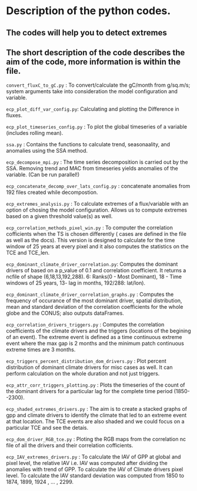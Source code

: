 # Description of the python codes.
## The codes will help you to detect extremes 
## The short description of the code describes the aim of the code, more information is within the file.

`convert_fluxC_to_gC.py` : To convert/calculate the gC/month from g/sq.m/s; system arguments take into consideration the model configuration and variable.

`ecp_plot_diff_var_config.py`: Calculating and plotting the Difference in fluxes.

`ecp_plot_timeseries_config.py` : To plot the global timeseries of a variable (includes rolling mean).

`ssa.py` : Contains the functions to calculate trend, seasonaality, and anomalies using the SSA method.

`ecp_decompose_mpi.py` : The time series decomposition is carried out by the SSA. Removing trend and MAC from timeseries yields anomalies of the variable.  (Can be run parallel!)

`ecp_concatenate_decomp_over_lats_config.py` : concatenate anomalies from 192 files created while decompostion.

`ecp_extremes_analysis.py` : To calculate extremes of a flux/variable with an option of chosing the model configuration. Allows us to compute extremes based on a given threshold value(s) as well.

`ecp_correlation_methods_pixel_win.py` : To computer the correlation cofficients when the TS is chosen differently ( cases are defined in the file as well as the docs). This version is designed to calculate for the time window of 25 years at every pixel and it also computes the statistics on the TCE and TCE_len.

`ecp_dominant_climate_driver_correlation.py`: Computes the dominant drivers of based on a p_value of 0.1 and correlation coefficient. It returns a ncfile of shape (6,18,13,192,288). 6: Ranks(0 - Most Dominant), 18 - Time windows of 25 years, 13- lag in months, 192/288: lat/lon).

`ecp_dominant_climate_driver_correlation_graphs.py` : Computes the frequency of occurance of the most dominant driver, spatial distribution, mean and standard deviation of the correlation coefficients for the whole globe and the CONUS; also outputs dataFrames.

`ecp_correlation_drivers_triggers.py` : Computes the correlation coefficients of the climate drivers and the triggers (locations of the begining of an event). The extreme event is defined as a time continuous extreme event where the max gap is 2 months and the minimum patch continuous extreme times are 3 months.

`ecp_triggers_percent_distribution_dom_drivers.py` : Plot percent distribution of dominant climate drivers for misc cases as well. It can perform calculation on the whole duration and not just triggers.

`ecp_attr_corr_triggers_plotting.py` : Plots the timeseries of the count of the dominant drivers for a particular lag for the complete time period (1850--2300).

`ecp_shaded_extremes_drivers.py` : The aim is to create a stacked graphs of gpp and climate drivers to identify the climate that led to an extreme event at that location. The TCE events are also shaded and  we could focus on a particular TCE and see the detais.

`ecp_dom_driver_RGB_tce.py` : Ploting the RGB maps from the correlation nc file of all the drivers and their correlation cofficients.

`ecp_IAV_extremes_drivers.py` : To calculate the IAV of GPP at global and pixel level, the relative IAV i.e. IAV was computed after dividing the anomalies with trend of GPP. To calculate the IAV of Climate drivers pixel level. To calculate the IAV standard deviation was computed from 1850 to 1874, 1899, 1924 , ... , 2299.
